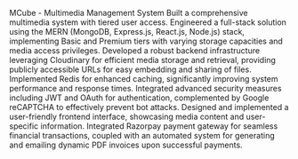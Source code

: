 MCube - Multimedia Management System
Built a comprehensive multimedia system with tiered user access.
Engineered a full-stack solution using the MERN (MongoDB, Express.js, React.js, Node.js) stack, implementing Basic and Premium tiers with varying storage capacities and media access privileges.
Developed a robust backend infrastructure leveraging Cloudinary for efficient media storage and retrieval, providing publicly accessible URLs for easy embedding and sharing of files. Implemented Redis for enhanced caching, significantly improving system performance and response times. Integrated advanced security measures including JWT and OAuth for authentication, complemented by Google reCAPTCHA to effectively prevent bot attacks.
Designed and implemented a user-friendly frontend interface, showcasing media content and user-specific information. Integrated Razorpay payment gateway for seamless financial transactions, coupled with an automated system for generating and emailing dynamic PDF invoices upon successful payments.
